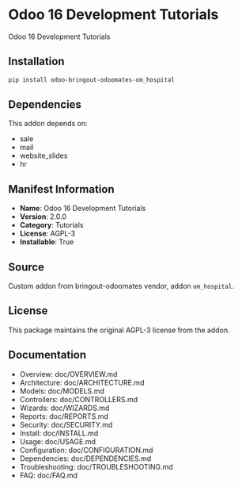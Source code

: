 # Odoo 16 Development Tutorials

Odoo 16 Development Tutorials

## Installation

```bash
pip install odoo-bringout-odoomates-om_hospital
```

## Dependencies

This addon depends on:
- sale
- mail
- website_slides
- hr

## Manifest Information

- **Name**: Odoo 16 Development Tutorials
- **Version**: 2.0.0
- **Category**: Tutorials
- **License**: AGPL-3
- **Installable**: True

## Source

Custom addon from bringout-odoomates vendor, addon `om_hospital`.

## License

This package maintains the original AGPL-3 license from the addon.

## Documentation

- Overview: doc/OVERVIEW.md
- Architecture: doc/ARCHITECTURE.md
- Models: doc/MODELS.md
- Controllers: doc/CONTROLLERS.md
- Wizards: doc/WIZARDS.md
- Reports: doc/REPORTS.md
- Security: doc/SECURITY.md
- Install: doc/INSTALL.md
- Usage: doc/USAGE.md
- Configuration: doc/CONFIGURATION.md
- Dependencies: doc/DEPENDENCIES.md
- Troubleshooting: doc/TROUBLESHOOTING.md
- FAQ: doc/FAQ.md
